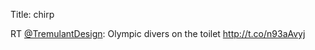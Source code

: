Title: chirp

RT <a href="http://twitter.com/TremulantDesign">@TremulantDesign</a>: Olympic divers on the toilet <a href="http://t.co/n93aAvyj">http://t.co/n93aAvyj</a>
